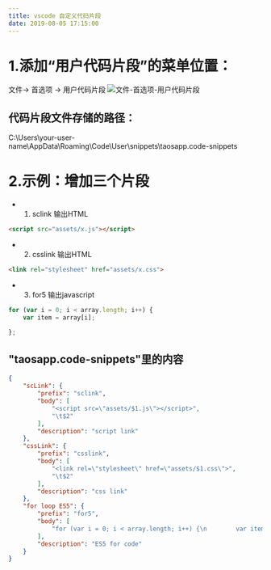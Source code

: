 ```yaml
---
title: vscode 自定义代码片段
date: 2019-08-05 17:15:00
---
```


# 1.添加“用户代码片段”的菜单位置：
文件-> 首选项 -> 用户代码片段
![文件-首选项-用户代码片段](/media/vscode-snippet.png)

## 代码片段文件存储的路径：
C:\Users\your-user-name\AppData\Roaming\Code\User\snippets\taosapp.code-snippets


# 2.示例：增加三个片段
* 1) sclink 输出HTML

```HTML
<script src="assets/x.js"></script>
```

* 2) csslink 输出HTML

```HTML
<link rel="stylesheet" href="assets/x.css">
```

* 3) for5 输出javascript

```javascript
for (var i = 0; i < array.length; i++) {
    var item = array[i];

};
```

## "taosapp.code-snippets"里的内容

```json
{
    "scLink": {
        "prefix": "sclink",
        "body": [
            "<script src=\"assets/$1.js\"></script>",
            "\t$2"
        ],
        "description": "script link"
    },
    "cssLink": {
        "prefix": "csslink",
        "body": [
            "<link rel=\"stylesheet\" href=\"assets/$1.css\">",
            "\t$2"
        ],
        "description": "css link"
    },
    "for loop ES5": {
        "prefix": "for5",
        "body": [
            "for (var i = 0; i < array.length; i++) {\n        var item = array[i];\n        $1\n};"
        ],
        "description": "ES5 for code"
    }
}
```